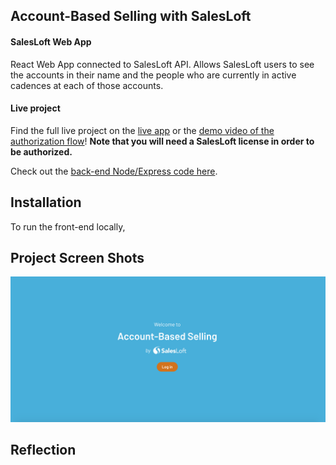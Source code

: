 ## Account-Based Selling with SalesLoft

#### SalesLoft Web App

React Web App connected to SalesLoft API.  Allows SalesLoft users to see the accounts in their name and the people who are currently in active cadences at each of those accounts.

#### Live project

Find the full live project on the [live app](https://shaundai-salesloft.surge.sh) or the [demo video of the authorization flow](https://share.vidyard.com/watch/SJDNmtNSmnPKhrdraGQTNM?)!  **Note that you will need a SalesLoft license in order to be authorized.**

Check out the [back-end Node/Express code here](https://github.com/shaundai/shaundai-salesloft-node).

## Installation
To run the front-end locally, 

## Project Screen Shots
![Homepage screenshot](./public/images/homepage.png?raw=true "Homepage")

## Reflection
